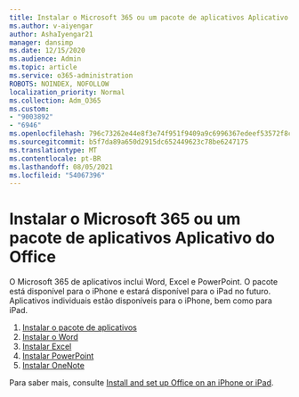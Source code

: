 ```yaml
---
title: Instalar o Microsoft 365 ou um pacote de aplicativos Aplicativo do Office
ms.author: v-aiyengar
author: AshaIyengar21
manager: dansimp
ms.date: 12/15/2020
ms.audience: Admin
ms.topic: article
ms.service: o365-administration
ROBOTS: NOINDEX, NOFOLLOW
localization_priority: Normal
ms.collection: Adm_O365
ms.custom:
- "9003892"
- "6946"
ms.openlocfilehash: 796c73262e44e8f3e74f951f9409a9c6996367edeef53572f8caf6bbb56adf47
ms.sourcegitcommit: b5f7da89a650d2915dc652449623c78be6247175
ms.translationtype: MT
ms.contentlocale: pt-BR
ms.lasthandoff: 08/05/2021
ms.locfileid: "54067396"
---
```

# <a name="install-the-microsoft-365-app-bundle-or-an-individual-office-app"></a>Instalar o Microsoft 365 ou um pacote de aplicativos Aplicativo do Office

O Microsoft 365 de aplicativos inclui Word, Excel e PowerPoint. O pacote está disponível para o iPhone e estará disponível para o iPad no futuro. Aplicativos individuais estão disponíveis para o iPhone, bem como para iPad.

1. [Instalar o pacote de aplicativos](https://go.microsoft.com/fwlink/?linkid=2136762)
1. [Instalar o Word](https://go.microsoft.com/fwlink/?linkid=2136974)
1. [Instalar Excel](https://go.microsoft.com/fwlink/?linkid=2136975)
1. [Instalar PowerPoint](https://go.microsoft.com/fwlink/?linkid=2136882)
1. [Instalar OneNote](https://go.microsoft.com/fwlink/?linkid=2136883)

Para saber mais, consulte [Install and set up Office on an iPhone or iPad](https://go.microsoft.com/fwlink/?linkid=2135560).
